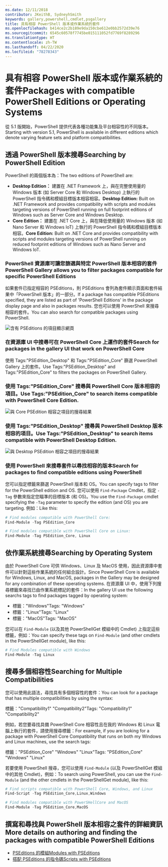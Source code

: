 ```yaml
---
ms.date: 12/11/2018
contributor: JKeithB, SydneyhSmith
keywords: gallery,powershell,cmdlet,psgallery
title: 具有相容 PowerShell 版本或作業系統的套件
ms.openlocfilehash: b414ce2c2b189e9da150cbe612e0bb2572d39e76
ms.sourcegitcommit: 6545c60578f7745be015111052fd7769f8289296
ms.translationtype: HT
ms.contentlocale: zh-TW
ms.lasthandoff: 04/22/2020
ms.locfileid: "78278343"
---
```

# <a name="packages-with-compatible-powershell-editions-or-operating-systems"></a><span data-ttu-id="12e7b-103">具有相容 PowerShell 版本或作業系統的套件</span><span class="sxs-lookup"><span data-stu-id="12e7b-103">Packages with compatible PowerShell Editions or Operating Systems</span></span>

<span data-ttu-id="12e7b-104">從 5.1 版開始，PowerShell 提供代表各種功能集及平台相容性的不同版本。</span><span class="sxs-lookup"><span data-stu-id="12e7b-104">Starting with version 5.1, PowerShell is available in different editions which denote varying feature sets and platform compatibilities.</span></span>

## <a name="searching-by-powershell-edition"></a><span data-ttu-id="12e7b-105">透過 PowerShell 版本搜尋</span><span class="sxs-lookup"><span data-stu-id="12e7b-105">Searching by PowerShell Edition</span></span>

<span data-ttu-id="12e7b-106">PowerShell 的兩個版本為：</span><span class="sxs-lookup"><span data-stu-id="12e7b-106">The two editions of PowerShell are:</span></span>
- <span data-ttu-id="12e7b-107">**Desktop Edition：** 建置在 .NET Framework 上，與在完整使用量的 Windows 版本 (如 Server Core 和 Windows Desktop) 上執行的 PowerShell 指令碼和模組目標版本相容相容。</span><span class="sxs-lookup"><span data-stu-id="12e7b-107">**Desktop Edition:** Built on .NET Framework and provides compatibility with scripts and modules targeting versions of PowerShell running on full footprint editions of Windows such as Server Core and Windows Desktop.</span></span>
- <span data-ttu-id="12e7b-108">**Core Edition：** 建置在 .NET Core 上，與在降低使用量的 Windows 版本 (如 Nano Server 和 Windows IoT) 上執行的 PowerShell 指令碼和模組目標版本相容。</span><span class="sxs-lookup"><span data-stu-id="12e7b-108">**Core Edition:** Built on .NET Core and provides compatibility with scripts and modules targeting versions of PowerShell running on reduced footprint editions of Windows such as Nano Server and Windows IoT.</span></span>

### <a name="powershell-gallery-allows-you-to-filter-packages-compatible-for-specific-powershell-editions"></a><span data-ttu-id="12e7b-109">PowerShell 資源庫可讓您篩選與特定 PowerShell 版本相容的套件</span><span class="sxs-lookup"><span data-stu-id="12e7b-109">PowerShell Gallery allows you to filter packages compatible for specific PowerShell Editions</span></span>

<span data-ttu-id="12e7b-110">如果套件已指定相容的 PSEditions，則 PSEditions 會列為套件顯示頁面和套件結果中「PowerShell 版本」的一部分。</span><span class="sxs-lookup"><span data-stu-id="12e7b-110">If a package has compatible PSEditions specified, they are listed as part of 'PowerShell Editions' in the package display page and also in packages results.</span></span>
<span data-ttu-id="12e7b-111">您也可以使用 PowerShell 來搜尋相容的套件。</span><span class="sxs-lookup"><span data-stu-id="12e7b-111">You can also search for compatible packages using PowerShell.</span></span>

![含有 PSEditions 的項目顯示網頁](media/searching-by-compatibility/packagedisplaypagewithpseditions.PNG)

### <a name="search-for-packages-in-the-gallery-ui-that-work-on-powershell-core"></a><span data-ttu-id="12e7b-113">在資源庫 UI 中搜尋可在 PowerShell Core 上運作的套件</span><span class="sxs-lookup"><span data-stu-id="12e7b-113">Search for packages in the gallery UI that work on PowerShell Core</span></span>

<span data-ttu-id="12e7b-114">使用 Tags:"PSEdition_Desktop" 和 Tags:"PSEdition_Core" 篩選 PowerShell Gallery 上的套件。</span><span class="sxs-lookup"><span data-stu-id="12e7b-114">Use Tags:"PSEdition_Desktop" and Tags:"PSEdition_Core" to filters the packages on PowerShell Gallery.</span></span>

### <a name="use-tagspsedition_core-to-search-items-compatible-with-powershell-core-edition"></a><span data-ttu-id="12e7b-115">使用 Tags:"PSEdition_Core" 搜尋與 PowerShell Core 版本相容的項目。</span><span class="sxs-lookup"><span data-stu-id="12e7b-115">Use Tags:"PSEdition_Core" to search items compatible with PowerShell Core Edition.</span></span>

![與 Core PSEdition 相容之項目的搜尋結果](media/searching-by-compatibility/searchresultswithpseditions.PNG)

### <a name="use-tagspsedition_desktop-to-search-items-compatible-with-powershell-desktop-edition"></a><span data-ttu-id="12e7b-117">使用 Tags:"PSEdition_Desktop" 搜尋與 PowerShell Desktop 版本相容的項目。</span><span class="sxs-lookup"><span data-stu-id="12e7b-117">Use Tags:"PSEdition_Desktop" to search items compatible with PowerShell Desktop Edition.</span></span>

![與 Desktop PSEdition 相容之項目的搜尋結果](media/searching-by-compatibility/searchresultswithpseditionsdesktop.PNG)

### <a name="search-for-packages-to-find-compatible-editions-using-powershell"></a><span data-ttu-id="12e7b-119">使用 PowerShell 來搜尋套件以尋找相容的版本</span><span class="sxs-lookup"><span data-stu-id="12e7b-119">Search for packages to find compatible editions using PowerShell</span></span>
<span data-ttu-id="12e7b-120">您可以指定標籤來篩選 PowerShell 版本和 OS。</span><span class="sxs-lookup"><span data-stu-id="12e7b-120">You can specify tags to filter for the PowerShell edition and OS.</span></span>
<span data-ttu-id="12e7b-121">您可以使用 `Find-Package` Cmdlet，指定 `-Tag` 參數來指定您瞄準的目標版本 (和 OS)。</span><span class="sxs-lookup"><span data-stu-id="12e7b-121">You use the `Find-Package` cmdlet specifying the `-Tag` parameter to specify the edition (and OS) you are targeting.</span></span>
<span data-ttu-id="12e7b-122">例如：</span><span class="sxs-lookup"><span data-stu-id="12e7b-122">Like this:</span></span>

```powershell
# Find modules compatible with PowerShell Core:
Find-Module -Tag PSEdition_Core

# Find modules compatible with PowerShell Core on Linux:
Find-Module -Tag PSEdition_Core, Linux
```

## <a name="searching-by-operating-system"></a><span data-ttu-id="12e7b-123">依作業系統搜尋</span><span class="sxs-lookup"><span data-stu-id="12e7b-123">Searching by Operating System</span></span>

<span data-ttu-id="12e7b-124">由於 PowerShell Core 可供 Windows、Linux 及 MacOS 使用，因此資源庫中套件可以針對這些作業系統的任何組合設計。</span><span class="sxs-lookup"><span data-stu-id="12e7b-124">Since PowerShell Core is available for Windows, Linux, and MacOS, packages in the Gallery may be designed for any combination of these operating systems.</span></span> <span data-ttu-id="12e7b-125">在資源庫 UI 中，使用下列搜尋標籤來尋找已由作業系統標記的套件：</span><span class="sxs-lookup"><span data-stu-id="12e7b-125">In the gallery UI use the following searchs tags to find packages tagged by operating system:</span></span>

- <span data-ttu-id="12e7b-126">標籤："Windows"</span><span class="sxs-lookup"><span data-stu-id="12e7b-126">Tags: "Windows"</span></span>
- <span data-ttu-id="12e7b-127">標籤："Linux"</span><span class="sxs-lookup"><span data-stu-id="12e7b-127">Tags: "Linux"</span></span>
- <span data-ttu-id="12e7b-128">標籤："MacOS"</span><span class="sxs-lookup"><span data-stu-id="12e7b-128">Tags: "MacOS"</span></span>

<span data-ttu-id="12e7b-129">您可以在 `Find-Module` (以及其他 PowerShellGet 模組中的 Cmdlet) 上指定這些標籤，例如：</span><span class="sxs-lookup"><span data-stu-id="12e7b-129">You can specify these tags on `Find-Module` (and other cmdlets in the PowerShellGet module), like this:</span></span>

```powershell
# Find Modules compatible with Windows
Find-Module -Tag Linux
```

## <a name="searching-for-multiple-compatibilities"></a><span data-ttu-id="12e7b-130">搜尋多個相容性</span><span class="sxs-lookup"><span data-stu-id="12e7b-130">Searching for Multiple Compatibilities</span></span>

<span data-ttu-id="12e7b-131">您可以使用此語法，尋找具有多個相容性的套件：</span><span class="sxs-lookup"><span data-stu-id="12e7b-131">You can look for a package that has multiple compatibilities by using the syntax:</span></span>

<span data-ttu-id="12e7b-132">標籤："Compatibility1" "Compatibility2"</span><span class="sxs-lookup"><span data-stu-id="12e7b-132">Tags: "Compatibility1" "Compatibility2"</span></span>

<span data-ttu-id="12e7b-133">例如，若您要尋找具備 PowerShell Core 相容性且在我的 Windows 和 Linux 電腦上執行的套件，請使用搜尋標籤：</span><span class="sxs-lookup"><span data-stu-id="12e7b-133">For example, if you are looking for a package with PowerShell Core Compatibility that runs on both my Windows and Linux machines, use the search tags:</span></span>

<span data-ttu-id="12e7b-134">標籤："PSEdition_Core" "Windows" "Linux"</span><span class="sxs-lookup"><span data-stu-id="12e7b-134">Tags: "PSEdition_Core" "Windows" "Linux"</span></span>

<span data-ttu-id="12e7b-135">若要使用 PowerShell 搜尋，您可以使用 `Find-Module` (以及 PowerShellGet 模組中的其他 Cmdlet)，例如：</span><span class="sxs-lookup"><span data-stu-id="12e7b-135">To search using PowerShell, you can use the `Find-Module` (and the other cmdlets in the PowerShellGet module), like this:</span></span>

```powershell
# Find scripts compatible with PowerShell Core, Windows, and Linux
Find-Script -Tag PSEdition_Core,Linux,Windows

# Find modules compatible with PowerSHellCore and MacOS
Find-Module -Tag PSEdition_Core,MacOS
```

## <a name="more-details-on-authoring-and-finding-the-packages-with-compatible-powershell-editions"></a><span data-ttu-id="12e7b-136">撰寫和尋找與 PowerShell 版本相容之套件的詳細資訊</span><span class="sxs-lookup"><span data-stu-id="12e7b-136">More details on authoring and finding the packages with compatible PowerShell Editions</span></span>

- [<span data-ttu-id="12e7b-137">PSEditions 的模組</span><span class="sxs-lookup"><span data-stu-id="12e7b-137">Modules with PSEditions</span></span>](../../concepts/module-psedition-support.md)
- [<span data-ttu-id="12e7b-138">搭配 PSEditions 的指令碼</span><span class="sxs-lookup"><span data-stu-id="12e7b-138">Scripts with PSEditions</span></span>](../../concepts/script-psedition-support.md)
